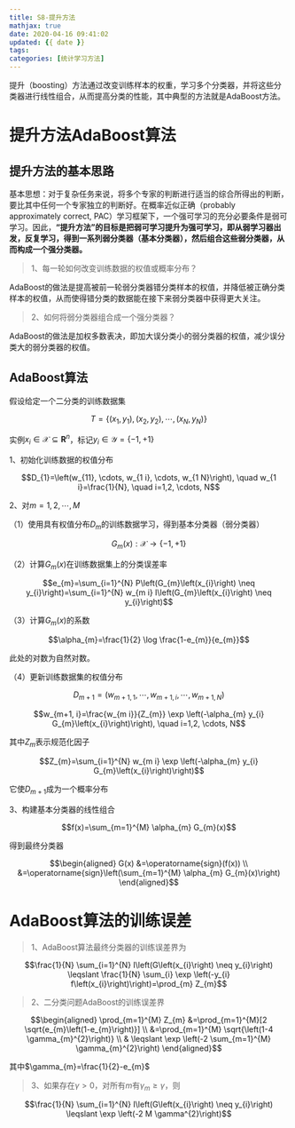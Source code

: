 ```yaml
---
title: S8-提升方法
mathjax: true
date: 2020-04-16 09:41:02
updated: {{ date }}
tags:
categories: [统计学习方法]
---
```


提升（boosting）方法通过改变训练样本的权重，学习多个分类器，并将这些分类器进行线性组合，从而提高分类的性能，其中典型的方法就是AdaBoost方法。

# 提升方法AdaBoost算法

## 提升方法的基本思路

基本思想：对于复杂任务来说，将多个专家的判断进行适当的综合所得出的判断，要比其中任何一个专家独立的判断好。在概率近似正确（probably approximately correct, PAC）学习框架下，一个强可学习的充分必要条件是弱可学习。因此，**“提升方法”的目标是把弱可学习提升为强可学习，即从弱学习器出发，反复学习，得到一系列弱分类器（基本分类器），然后组合这些弱分类器，从而构成一个强分类器。**

> 1、每一轮如何改变训练数据的权值或概率分布？

AdaBoost的做法是提高被前一轮弱分类器错分类样本的权值，并降低被正确分类样本的权值，从而使得错分类的数据能在接下来弱分类器中获得更大关注。

> 2、如何将弱分类器组合成一个强分类器？

AdaBoost的做法是加权多数表决，即加大误分类小的弱分类器的权值，减少误分类大的弱分类器的权值。

## AdaBoost算法

假设给定一个二分类的训练数据集

$$T=\left\{\left(x_{1}, y_{1}\right),\left(x_{2}, y_{2}\right), \cdots,\left(x_{N}, y_{N}\right)\right\}$$

实例$x_{i} \in \mathcal{X} \subseteq \mathbf{R}^{n}$，标记$y_{i} \in \mathcal{Y}=\{-1,+1\}$

1、初始化训练数据的权值分布

$$D_{1}=\left(w_{11}, \cdots, w_{1 i}, \cdots, w_{1 N}\right), \quad w_{1 i}=\frac{1}{N}, \quad i=1,2, \cdots, N$$

2、对$m=1,2, \cdots, M$

（1）使用具有权值分布$D_{m}$的训练数据学习，得到基本分类器（弱分类器）

$$G_{m}(x): \mathcal{X} \rightarrow \{-1,+1\}$$

（2）计算$G_{m}(x)$在训练数据集上的分类误差率

$$e_{m}=\sum_{i=1}^{N} P\left(G_{m}\left(x_{i}\right) \neq y_{i}\right)=\sum_{i=1}^{N} w_{m i} I\left(G_{m}\left(x_{i}\right) \neq y_{i}\right)$$

（3）计算$G_{m}(x)$的系数

$$\alpha_{m}=\frac{1}{2} \log \frac{1-e_{m}}{e_{m}}$$

此处的对数为自然对数。

（4）更新训练数据集的权值分布

$$D_{m+1}=\left(w_{m+1,1}, \cdots, w_{m+1, i}, \cdots, w_{m+1, N}\right)$$

$$w_{m+1, i}=\frac{w_{m i}}{Z_{m}} \exp \left(-\alpha_{m} y_{i} G_{m}\left(x_{i}\right)\right), \quad i=1,2, \cdots, N$$

其中$Z_{m}$表示规范化因子

$$Z_{m}=\sum_{i=1}^{N} w_{m i} \exp \left(-\alpha_{m} y_{i} G_{m}\left(x_{i}\right)\right)$$

它使$D_{m+1}$成为一个概率分布

3、构建基本分类器的线性组合

$$f(x)=\sum_{m=1}^{M} \alpha_{m} G_{m}(x)$$

得到最终分类器

$$\begin{aligned}
G(x) &=\operatorname{sign}(f(x)) \\
&=\operatorname{sign}\left(\sum_{m=1}^{M} \alpha_{m} G_{m}(x)\right)
\end{aligned}$$

# AdaBoost算法的训练误差

> 1、AdaBoost算法最终分类器的训练误差界为

$$\frac{1}{N} \sum_{i=1}^{N} I\left(G\left(x_{i}\right) \neq y_{i}\right) \leqslant \frac{1}{N} \sum_{i} \exp \left(-y_{i} f\left(x_{i}\right)\right)=\prod_{m} Z_{m}$$

> 2、二分类问题AdaBoost的训练误差界

$$\begin{aligned}
\prod_{m=1}^{M} Z_{m} &=\prod_{m=1}^{M}[2 \sqrt{e_{m}\left(1-e_{m}\right)}] \\
&=\prod_{m=1}^{M} \sqrt{\left(1-4 \gamma_{m}^{2}\right)} \\
& \leqslant \exp \left(-2 \sum_{m=1}^{M} \gamma_{m}^{2}\right)
\end{aligned}$$

其中$\gamma_{m}=\frac{1}{2}-e_{m}$

> 3、如果存在$\gamma>0$，对所有$m$有$\gamma_{m} \geqslant \gamma$，则

$$\frac{1}{N} \sum_{i=1}^{N} I\left(G\left(x_{i}\right) \neq y_{i}\right) \leqslant \exp \left(-2 M \gamma^{2}\right)$$